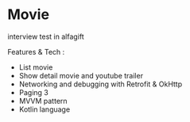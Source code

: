 # Movie
interview test in alfagift

Features & Tech : 
- List movie
- Show detail movie and youtube trailer
- Networking and debugging with Retrofit & OkHttp
- Paging 3
- MVVM pattern
- Kotlin language
